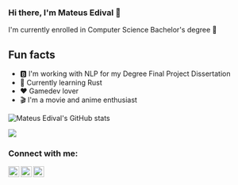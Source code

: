 ### Hi there, I'm Mateus Edival 👋

<!--
**mateusedival/mateusedival** is a ✨ _special_ ✨ repository because its `README.md` (this file) appears on your GitHub profile.

Here are some ideas to get you started:

- 🔭 I’m currently working on ...
- 🌱 I’m currently learning ...
- 👯 I’m looking to collaborate on ...
- 🤔 I’m looking for help with ...
- 💬 Ask me about ...
- 📫 How to reach me: ...
- 😄 Pronouns: ...
- ⚡ Fun fact: ...
-->

I'm currently enrolled in Computer Science Bachelor's degree 🐉

## Fun facts
- 🅱 I'm working with NLP for my Degree Final Project Dissertation
- 🦀 Currently learning Rust
- ❤ Gamedev lover
- 🎬 I'm a movie and anime enthusiast 


![Mateus Edival's GitHub stats](https://github-readme-stats.vercel.app/api?username=mateusedival&show_icons=true&theme=tokyonight)
<div align=left>
<img src="https://github-readme-stats.vercel.app/api/top-langs/?username=mateusedival&layout=compact&theme=tokyonight&hide=java,html,css" />
</div>


### Connect with me:
 
[<img align="left" alt="M | Facebook" width="22px" src="https://cdn.icon-icons.com/icons2/555/PNG/512/facebook_icon-icons.com_53612.png" />][facebook]
[<img align="left" alt="M | LinkedIn" width="22px" src="https://cdn.icon-icons.com/icons2/805/PNG/512/linkedin_icon-icons.com_65929.png" />][linkedin]
[<img align="left" alt="M | Instagram" width="22px" src="https://cdn.icon-icons.com/icons2/836/PNG/512/Instagram_icon-icons.com_66804.png" />][instagram]
</br>

[facebook]: https://facebook.com/mateus.edival/
[instagram]: https://instagram.com/mateusedi/
[linkedin]: https://www.linkedin.com/in/mateus-edival-6815b7186/
[anything]: http://pudim.com.br
